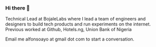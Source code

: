 ### Hi there 👋

<!--
**AyoAlfonso/ayoalfonso** is a ✨ _special_ ✨ repository because its `README.md` (this file) appears on your GitHub profile.

Here are some ideas to get you started:

- 🔭 I’m currently working on ...
- 🌱 I’m currently learning ...
- 👯 I’m looking to collaborate on ...
- 🤔 I’m looking for help with ...
- 💬 Ask me about ...
- 📫 How to reach me: ...
- 😄 Pronouns: ...
- ⚡ Fun fact: ...
-->

Technical Lead at BojaleLabs where I lead a team of engineers and designers to build tech products and run experiments on the internet.
Previous worked at Github, Hotels.ng, Union Bank of Nigeria

Email me alfonsoayo at gmail dot com to start a conversation.
